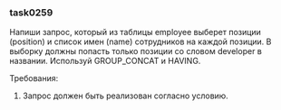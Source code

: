 
### task0259

Напиши запрос, который из таблицы employee выберет позиции (position) и список имен (name) сотрудников на
каждой позиции. В выборку должны попасть только позиции со словом developer в названии.
Используй GROUP_CONCAT и HAVING.


Требования:
1.	Запрос должен быть реализован согласно условию.


